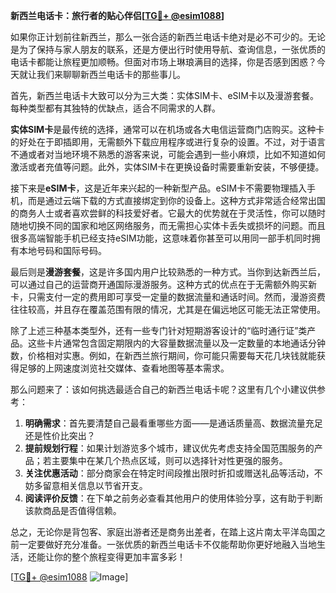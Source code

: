 **新西兰电话卡：旅行者的贴心伴侣[[TG💪+ @esim1088](https://t.me/s/esim1088)]**

如果你正计划前往新西兰，那么一张合适的新西兰电话卡绝对是必不可少的。无论是为了保持与家人朋友的联系，还是方便出行时使用导航、查询信息，一张优质的电话卡都能让旅程更加顺畅。但面对市场上琳琅满目的选择，你是否感到困惑？今天就让我们来聊聊新西兰电话卡的那些事儿。

首先，新西兰电话卡大致可以分为三大类：实体SIM卡、eSIM卡以及漫游套餐。每种类型都有其独特的优缺点，适合不同需求的人群。

**实体SIM卡**是最传统的选择，通常可以在机场或各大电信运营商门店购买。这种卡的好处在于即插即用，无需额外下载应用程序或进行复杂的设置。不过，对于语言不通或者对当地环境不熟悉的游客来说，可能会遇到一些小麻烦，比如不知道如何激活或者充值等问题。此外，实体SIM卡在更换设备时需要重新安装，不够便捷。

接下来是**eSIM卡**，这是近年来兴起的一种新型产品。eSIM卡不需要物理插入手机，而是通过云端下载的方式直接绑定到你的设备上。这种方式非常适合经常出国的商务人士或者喜欢尝鲜的科技爱好者。它最大的优势就在于灵活性，你可以随时随地切换不同的国家和地区网络服务，而无需担心实体卡丢失或损坏的问题。而且很多高端智能手机已经支持eSIM功能，这意味着你甚至可以用同一部手机同时拥有本地号码和国际号码。

最后则是**漫游套餐**，这是许多国内用户比较熟悉的一种方式。当你到达新西兰后，可以通过自己的运营商开通国际漫游服务。这种方式的优点在于无需额外购买新卡，只需支付一定的费用即可享受一定量的数据流量和通话时间。然而，漫游资费往往较高，并且存在覆盖范围有限的情况，尤其是在偏远地区可能无法正常使用。

除了上述三种基本类型外，还有一些专门针对短期游客设计的“临时通行证”类产品。这些卡片通常包含固定期限内的大容量数据流量以及一定数量的本地通话分钟数，价格相对实惠。例如，在新西兰旅行期间，你可能只需要每天花几块钱就能获得足够的上网速度浏览社交媒体、查看地图等基本需求。

那么问题来了：该如何挑选最适合自己的新西兰电话卡呢？这里有几个小建议供参考：

1. **明确需求**：首先要清楚自己最看重哪些方面——是通话质量高、数据流量充足还是性价比突出？
2. **提前规划行程**：如果计划游览多个城市，建议优先考虑支持全国范围服务的产品；若主要集中在某几个热点区域，则可以选择针对性更强的服务。
3. **关注优惠活动**：部分商家会在特定时间段推出限时折扣或赠送礼品等活动，不妨多留意相关信息以节省开支。
4. **阅读评价反馈**：在下单之前务必查看其他用户的使用体验分享，这有助于判断该款商品是否值得信赖。

总之，无论你是背包客、家庭出游者还是商务出差者，在踏上这片南太平洋岛国之前一定要做好充分准备。一张优质的新西兰电话卡不仅能帮助你更好地融入当地生活，还能让你的整个旅程变得更加丰富多彩！

[[TG💪+ @esim1088](https://t.me/s/esim1088) ![Image](https://i.postimg.cc/4NQfJmqS/Snipaste-2025-05-13-00-14-12.png)]